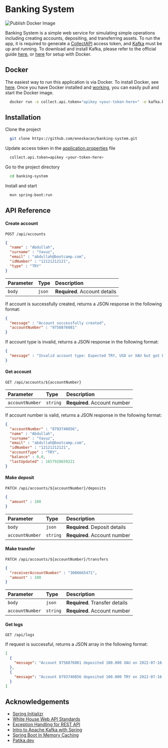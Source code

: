 # Banking System

![Publish Docker Image](https://github.com/eneskacan/banking-system/actions/workflows/publish-docker-image.yml/badge.svg)

Banking System is a simple web service for simulating simple operations including creating accounts, depositing, and transferring assets. To run the app, it is required to generate a [CollectAPI](https://collectapi.com/api/imdb/imdb-api) access token, and [Kafka](https://kafka.apache.org/documentation/) must be up and running. To download and install Kafka, please refer to the official guide [here](https://kafka.apache.org/quickstart), or [here](https://www.baeldung.com/ops/kafka-docker-setup) for setup with Docker.

## Docker

The easiest way to run this application is via Docker. To install Docker, see [here](https://docs.docker.com/). Once you have Docker installed and [working](https://docs.docker.com/get-started/#test-docker-installation), you can easily pull and start the Docker image.

```bash
  docker run -e collect.api.token="apikey <your-token-here>" -e kafka.bootstrap.address="localhost:9092" -p 8080:8080 eneskacan/banking-system
```

## Installation

Clone the project

```bash
  git clone https://github.com/eneskacan/banking-system.git
```

Update access token in the [application.properties](src/main/resources/application.properties) file

```bash
  collect.api.token=apikey <your-token-here>
```

Go to the project directory

```bash
  cd banking-system
```

Install and start

```bash
  mvn spring-boot:run
```

## API Reference

#### Create account

```http
POST /api/accounts
```

```json
{
  "name" : "Abdullah",
  "surname" : "Yavuz",
  "email" : "abdullah@bootcamp.com",
  "idNumber" : "12121212121",
  "type" : "TRY"
}
```

| Parameter | Type | Description |
| :--- | :--- | :--- |
| `body` | `json` | **Required**. Account details |

If account is successfully created, returns a JSON response in the following format:

```json
{
  "message" : "Account successfully created",
  "accountNumber" : "9758876081"
}
```

If account type is invalid, returns a JSON response in the following format:

```json
{
  "message" : "Invalid account type: Expected TRY, USD or XAU but got EUR"
}
```

#### Get account

```http
GET /api/accounts/${accountNumber}
```

| Parameter | Type | Description |
| :--- | :--- | :--- |
| `accountNumber` | `string` | **Required**. Account number |

If account number is valid, returns a JSON response in the following format:

```json
{
  "accountNumber" : "8793740856",
  "name" : "Abdullah",
  "surname" : "Yavuz",
  "email" : "abdullah@bootcamp.com",
  "idNumber" : "12121212121",
  "accountType" : "TRY",
  "balance" : 0.0,
  "lastUpdated" : 1657928659221
}
```

#### Make deposit

```http
PATCH /api/accounts/${accountNumber}/deposits
```

```json
{
  "amount" : 100
}
```

| Parameter | Type | Description |
| :--- | :--- | :--- |
| `body` | `json` | **Required**. Deposit details |
| `accountNumber` | `string` | **Required**. Account number |

#### Make transfer

```http
PATCH /api/accounts/${accountNumber}/transfers
```

```json
{
  "receiverAccountNumber" : "3006665471",
  "amount" : 100
}
```

| Parameter | Type | Description |
| :--- | :--- | :--- |
| `body` | `json` | **Required**. Transfer details |
| `accountNumber` | `string` | **Required**. Account number |

#### Get logs

```http
GET /api/logs
```

If request is successful, returns a JSON array in the following format:

```json
[
  {
    "message": "Account 9758876081 deposited 100.000 XAU on 2022-07-16 02:26:50.065"
  },
  {
    "message": "Account 8793740856 deposited 100.000 TRY on 2022-07-16 02:46:56.308"
  }
]
```

## Acknowledgements

- [Spring Initializr](https://start.spring.io/)
- [White House Web API Standards](https://github.com/WhiteHouse/api-standards)
- [Exception Handling for REST API](https://medium.com/@sampathsl/exception-handling-for-rest-api-with-spring-boot-c5d5ba928f5b) 
- [Intro to Apache Kafka with Spring](https://www.baeldung.com/spring-kafka)
- [Spring Boot In Memory Caching](https://medium.com/tech-it-out/spring-boot-in-memory-caching-f2327f9bfdd6)
- [Patika.dev](https://www.patika.dev/tr)
